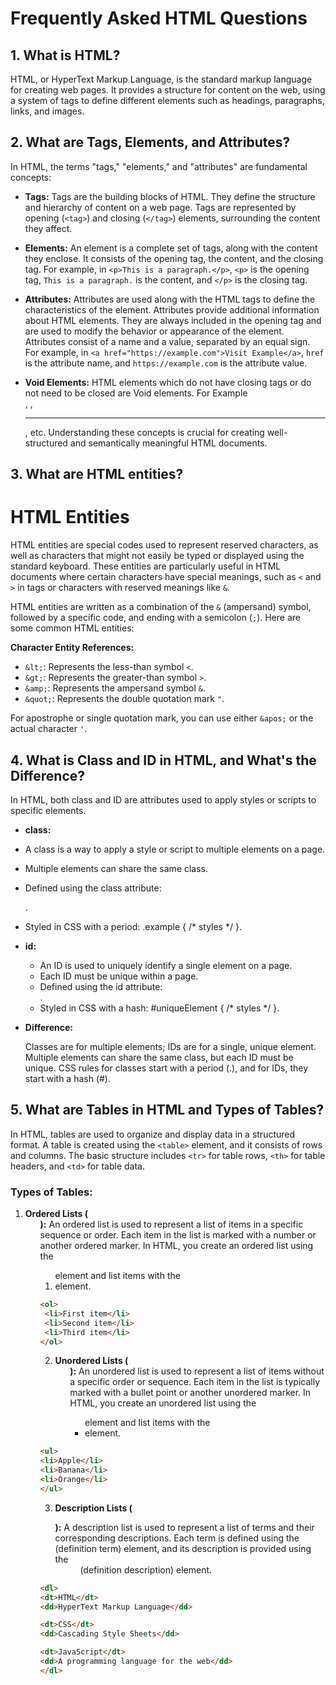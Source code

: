 # Frequently Asked HTML Questions 

## 1. What is HTML?

HTML, or HyperText Markup Language, is the standard markup language for creating web pages. It provides a structure for content on the web, using a system of tags to define different elements such as headings, paragraphs, links, and images.

## 2. What are Tags, Elements, and Attributes?

In HTML, the terms "tags," "elements," and "attributes" are fundamental concepts:

- **Tags:** Tags are the building blocks of HTML. They define the structure and hierarchy of content on a web page. Tags are represented by opening (`<tag>`) and closing (`</tag>`) elements, surrounding the content they affect.

- **Elements:** An element is a complete set of tags, along with the content they enclose. It consists of the opening tag, the content, and the closing tag. For example, in `<p>This is a paragraph.</p>`, `<p>` is the opening tag, `This is a paragraph.` is the content, and `</p>` is the closing tag.

- **Attributes:** Attributes are used along with the HTML tags to define the characteristics of the element. Attributes provide additional information about HTML elements. They are always included in the opening tag and are used to modify the behavior or appearance of the element. Attributes consist of a name and a value, separated by an equal sign. For example, in `<a href="https://example.com">Visit Example</a>`, `href` is the attribute name, and `https://example.com` is the attribute value.

- **Void Elements:** HTML elements which do not have closing tags or do not need to be closed are Void elements. For Example <br />, <img />, <hr />, etc.
Understanding these concepts is crucial for creating well-structured and semantically meaningful HTML documents.

## 3. What are HTML entities?

# HTML Entities

HTML entities are special codes used to represent reserved characters, as well as characters that might not easily be typed or displayed using the standard keyboard. These entities are particularly useful in HTML documents where certain characters have special meanings, such as `<` and `>` in tags or characters with reserved meanings like `&`.

HTML entities are written as a combination of the `&` (ampersand) symbol, followed by a specific code, and ending with a semicolon (`;`). Here are some common HTML entities:

**Character Entity References:**

- `&lt;`: Represents the less-than symbol `<`.
- `&gt;`: Represents the greater-than symbol `>`.
- `&amp;`: Represents the ampersand symbol `&`.
- `&quot;`: Represents the double quotation mark `"`.

For apostrophe or single quotation mark, you can use either `&apos;` or the actual character `'`.

## 4. What is Class and ID in HTML, and What's the Difference?

In HTML, both class and ID are attributes used to apply styles or scripts to specific elements.

- **class:**
- A class is a way to apply a style or script to multiple elements on a page.
- Multiple elements can share the same class.
- Defined using the class attribute: <div class="example">.
- Styled in CSS with a period: .example { /* styles */ }.

- **id:**
  - An ID is used to uniquely identify a single element on a page.
  - Each ID must be unique within a page.
  - Defined using the id attribute: <div id="uniqueElement">.
  - Styled in CSS with a hash: #uniqueElement { /* styles */ }.
  
 
- **Difference:** 

  Classes are for multiple elements; IDs are for a single, unique element.
  Multiple elements can share the same class, but each ID must be unique.
  CSS rules for classes start with a period (.), and for IDs, they start with a hash (#).

## 5. What are Tables in HTML and Types of Tables?

In HTML, tables are used to organize and display data in a structured format. A table is created using the `<table>` element, and it consists of rows and columns. The basic structure includes `<tr>` for table rows, `<th>` for table headers, and `<td>` for table data.

### Types of Tables:

1. **Ordered Lists (<ol>):** An ordered list is used to represent a list of items in a specific sequence or order. Each item in the list is marked with a number or another ordered marker. In HTML, you create an ordered list using the <ol> element and list items with the <li> element.
 ```html
<ol>
  <li>First item</li>
  <li>Second item</li>
  <li>Third item</li>
</ol>
```

2. **Unordered Lists (<ul>):** An unordered list is used to represent a list of items without a specific order or sequence. Each item in the list is typically marked with a bullet point or another unordered marker. In HTML, you create an unordered list using the <ul> element and list items with the <li> element.
  ```html
 <ul>
  <li>Apple</li>
  <li>Banana</li>
  <li>Orange</li>
</ul>
```

 3. **Description Lists (<dl>):** A description list is used to represent a list of terms and their corresponding descriptions. Each term is defined using the <dt> (definition term) element, and its description is provided using the <dd> (definition description) element.
  ```html
<dl>
  <dt>HTML</dt>
  <dd>HyperText Markup Language</dd>

  <dt>CSS</dt>
  <dd>Cascading Style Sheets</dd>

  <dt>JavaScript</dt>
  <dd>A programming language for the web</dd>
</dl>
```  
